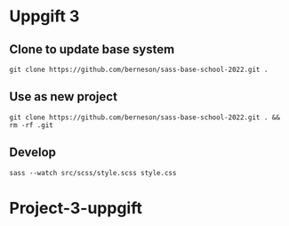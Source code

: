 # Uppgift 3


## Clone to update base system
`git clone https://github.com/berneson/sass-base-school-2022.git .`
## Use as new project
`git clone https://github.com/berneson/sass-base-school-2022.git . && rm -rf .git`

## Develop
`sass --watch src/scss/style.scss style.css`

# Project-3-uppgift
